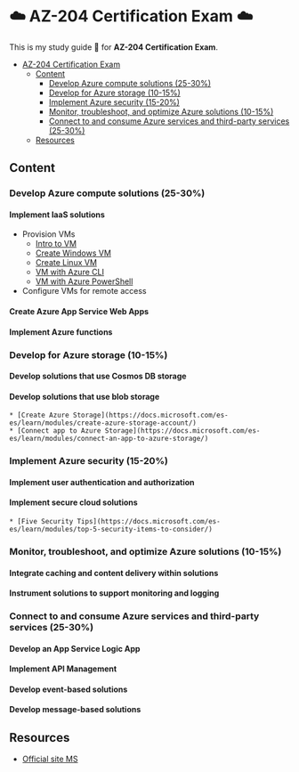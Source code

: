 # :cloud: AZ-204 Certification Exam :cloud:

This is my study guide :pencil: for **AZ-204 Certification Exam**.

- [AZ-204 Certification Exam](#az-204-certification-exam)
  - [Content](#content)
    - [Develop Azure compute solutions (25-30%)](#develop-azure-compute-solutions-25-30)
    - [Develop for Azure storage (10-15%)](#develop-for-azure-storage-10-15)
    - [Implement Azure security (15-20%)](#implement-azure-security-15-20)
    - [Monitor, troubleshoot, and optimize Azure solutions (10-15%)](#monitor-troubleshoot-and-optimize-azure-solutions-10-15)
    - [Connect to and consume Azure services and third-party services (25-30%)](#connect-to-and-consume-azure-services-and-third-party-services-25-30)
  - [Resources](#resources)

## Content

### Develop Azure compute solutions (25-30%)
#### Implement IaaS solutions
* Provision VMs
    * [Intro to VM](https://docs.microsoft.com/es-es/learn/modules/intro-to-azure-virtual-machines/)
    * [Create Windows VM](https://docs.microsoft.com/es-es/learn/modules/create-windows-virtual-machine-in-azure/)
    * [Create Linux VM](https://docs.microsoft.com/es-es/learn/modules/create-linux-virtual-machine-in-azure/)
    * [VM with Azure CLI](https://docs.microsoft.com/es-es/learn/modules/manage-virtual-machines-with-azure-cli/)
    * [VM with Azure PowerShell](https://docs.microsoft.com/en-us/azure/virtual-machines/windows/tutorial-manage-vm)
* Configure VMs for remote access

#### Create Azure App Service Web Apps
#### Implement Azure functions

### Develop for Azure storage (10-15%)
#### Develop solutions that use Cosmos DB storage
#### Develop solutions that use blob storage
    * [Create Azure Storage](https://docs.microsoft.com/es-es/learn/modules/create-azure-storage-account/)
    * [Connect app to Azure Storage](https://docs.microsoft.com/es-es/learn/modules/connect-an-app-to-azure-storage/)

### Implement Azure security (15-20%)
#### Implement user authentication and authorization
#### Implement secure cloud solutions
    * [Five Security Tips](https://docs.microsoft.com/es-es/learn/modules/top-5-security-items-to-consider/)

### Monitor, troubleshoot, and optimize Azure solutions (10-15%)
#### Integrate caching and content delivery within solutions
#### Instrument solutions to support monitoring and logging

### Connect to and consume Azure services and third-party services (25-30%)
#### Develop an App Service Logic App
#### Implement API Management
#### Develop event-based solutions
#### Develop message-based solutions

## Resources

- [Official site MS](https://docs.microsoft.com/en-us/learn/certifications/exams/az-204)
